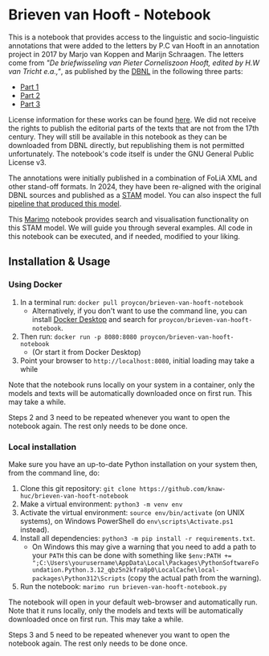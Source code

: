 # Brieven van Hooft - Notebook

This is a notebook that provides access to the linguistic and socio-linguistic
annotations that were added to the letters by P.C van Hooft in an annotation
project in 2017 by Marjo van Koppen and Marijn Schraagen. The letters come from
*"De briefwisseling van Pieter Corneliszoon Hooft, edited by H.W van Tricht
e.a.,"*, as published by the [DBNL](https://www.dbnl.org) in the following
three parts:

* [Part 1](https://www.dbnl.org/tekst/hoof001hwva02_01/)
* [Part 2](https://www.dbnl.org/tekst/hoof001hwva03_01/)
* [Part 3](https://www.dbnl.org/tekst/hoof001hwva04_01/)

License information for these works can be found
[here](https://www.dbnl.org/titels/gebruiksvoorwaarden.php?id=hoof001hwva03).
We did not receive the rights to publish the editorial parts of the texts that
are not from the 17th century. They will still be available in this notebook as
they can be downloaded from DBNL directly, but republishing them is not
permitted unfortunately. The notebook's code itself is under the GNU General Public License v3.

The annotations were initially published in a combination of FoLiA XML and
other stand-off formats. In 2024, they have been re-aligned with the original
DBNL sources and published as a [STAM](https://annotation.github.io/stam)
model. You can also inspect the full [pipeline that produced this
model](https://github.com/knaw-huc/brieven-van-hooft-pipeline).

This [Marimo](https://marimo.io) notebook provides search and visualisation
functionality on this STAM model. We will guide you through several examples.
All code in this notebook can be executed, and if needed, modified to your
liking.

## Installation & Usage

### Using Docker

1. In a terminal run: `docker pull proycon/brieven-van-hooft-notebook`
    * Alternatively, if you don't want to use the command line, you can install [Docker Desktop](https://www.docker.com/products/docker-desktop/) and search for `proycon/brieven-van-hooft-notebook`.
2. Then run: `docker run -p 8080:8080 proycon/brieven-van-hooft-notebook`
    * (Or start it from Docker Desktop)
3. Point your browser to `http://localhost:8080`, initial loading may take a while

Note that the notebook runs locally on your system in a container, only the
models and texts will be automatically downloaded once on first run. This may
take a while.

Steps 2 and 3 need to be repeated whenever you want to open the notebook again.
The rest only needs to be done once.

### Local installation

Make sure you have an up-to-date Python installation on your system then, from
the command line, do:

1. Clone this git repository: `git clone https://github.com/knaw-huc/brieven-van-hooft-notebook`
2. Make a virtual environment: `python3 -m venv env`
3. Activate the virtual environment: `source env/bin/activate` (on UNIX systems), on Windows PowerShell do `env\scripts\Activate.ps1` instead).
4. Install all dependencies: `python3 -m pip install -r requirements.txt`. 
    * On Windows this may give a warning that you need to add a path to your `PATH` this can be done with something like `$env:PATH += ";C:\Users\yourusername\AppData\Local\Packages\PythonSoftwareFoundation.Python.3.12_qbz5n2kfra8p0\LocalCache\local-packages\Python312\Scripts` (copy the actual path from the warning).
5. Run the notebook: `marimo run brieven-van-hooft-notebook.py`

The notebook will open in your default web-browser and automatically run. Note
that it runs locally, only the models and texts will be automatically downloaded once on
first run. This may take a while.

Steps 3 and 5 need to be repeated whenever you want to open the notebook again.
The rest only needs to be done once.
